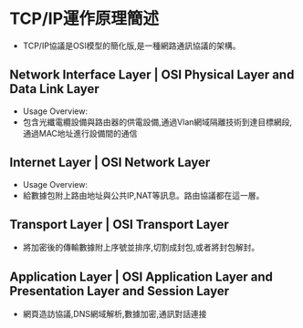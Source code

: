 # TCP/IP運作原理簡述
- TCP/IP協議是OSI模型的簡化版,是一種網路通訊協議的架構。
## Network Interface Layer | OSI Physical Layer and Data Link Layer
- Usage Overview:
- 包含光纖電纜設備與路由器的供電設備,通過Vlan網域隔離技術到達目標網段,通過MAC地址進行設備間的通信
## Internet Layer |  OSI Network Layer
- Usage Overview:
- 給數據包附上路由地址與公共IP,NAT等訊息。路由協議都在這一層。
## Transport Layer |  OSI Transport Layer
- 將加密後的傳輸數據附上序號並排序,切割成封包,或者將封包解封。
## Application Layer | OSI Application Layer and Presentation Layer and Session Layer
- 網頁造訪協議,DNS網域解析,數據加密,通訊對話連接
